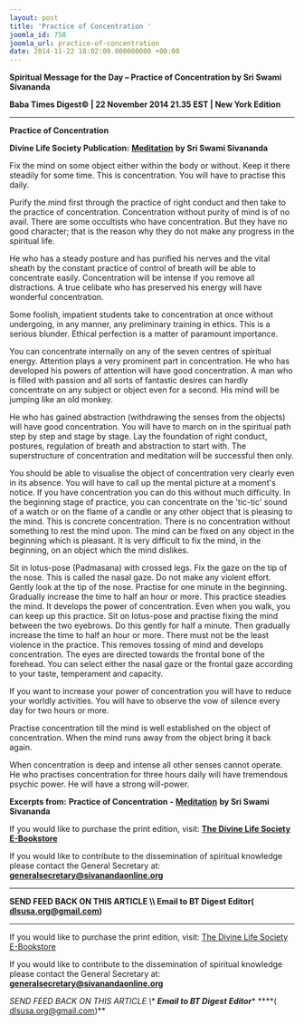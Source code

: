 ```yaml
---
layout: post
title: 'Practice of Concentration '
joomla_id: 758
joomla_url: practice-of-concentration
date: 2014-11-22 18:02:09.000000000 +00:00
---
```

  

















































**Spiritual Message for the Day – Practice of Concentration by Sri Swami Sivananda**

**Baba Times Digest© | 22 November 2014 21.35 EST | New York Edition**

* * *  


**Practice of Concentration**

**Divine Life Society Publication:** [**Meditation**](http://www.sivanandaonline.org/public_html/?cmd=displaysection&section_id=1387&parent=640&format=html) **by Sri Swami Sivananda**

Fix the mind on some object either within the body or without. Keep it there steadily for some time. This is concentration. You will have to practise this daily.

Purify the mind first through the practice of right conduct and then take to the practice of concentration. Concentration without purity of mind is of no avail. There are some occultists who have concentration. But they have no good character; that is the reason why they do not make any progress in the spiritual life.

He who has a steady posture and has purified his nerves and the vital sheath by the constant practice of control of breath will be able to concentrate easily. Concentration will be intense if you remove all distractions. A true celibate who has preserved his energy will have wonderful concentration.

Some foolish, impatient students take to concentration at once without undergoing, in any manner, any preliminary training in ethics. This is a serious blunder. Ethical perfection is a matter of paramount importance.

You can concentrate internally on any of the seven centres of spiritual energy. Attention plays a very prominent part in concentration. He who has developed his powers of attention will have good concentration. A man who is filled with passion and all sorts of fantastic desires can hardly concentrate on any subject or object even for a second. His mind will be jumping like an old monkey.

He who has gained abstraction (withdrawing the senses from the objects) will have good concentration. You will have to march on in the spiritual path step by step and stage by stage. Lay the foundation of right conduct, postures, regulation of breath and abstraction to start with. The superstructure of concentration and meditation will be successful then only.

You should be able to visualise the object of concentration very clearly even in its absence. You will have to call up the mental picture at a moment's notice. If you have concentration you can do this without much difficulty. In the beginning stage of practice, you can concentrate on the 'tic-tic' sound of a watch or on the flame of a candle or any other object that is pleasing to the mind. This is concrete concentration. There is no concentration without something to rest the mind upon. The mind can be fixed on any object in the beginning which is pleasant. It is very difficult to fix the mind, in the beginning, on an object which the mind dislikes.

Sit in lotus-pose (Padmasana) with crossed legs. Fix the gaze on the tip of the nose. This is called the nasal gaze. Do not make any violent effort. Gently look at the tip of the nose. Practise for one minute in the beginning. Gradually increase the time to half an hour or more. This practice steadies the mind. It develops the power of concentration. Even when you walk, you can keep up this practice. Sit on lotus-pose and practise fixing the mind between the two eyebrows. Do this gently for half a minute. Then gradually increase the time to half an hour or more. There must not be the least violence in the practice. This removes tossing of mind and develops concentration. The eyes are directed towards the frontal bone of the forehead. You can select either the nasal gaze or the frontal gaze according to your taste, temperament and capacity.

If you want to increase your power of concentration you will have to reduce your worldly activities. You will have to observe the vow of silence every day for two hours or more.

Practise concentration till the mind is well established on the object of concentration. When the mind runs away from the object bring it back again.

When concentration is deep and intense all other senses cannot operate. He who practises concentration for three hours daily will have tremendous psychic power. He will have a strong will-power.



**Excerpts from:**  **Practice of Concentration -** [**Meditation**](http://www.sivanandaonline.org/public_html/?cmd=displaysection&section_id=1387&parent=640&format=html) **by Sri Swami Sivananda**

If you would like to purchase the print edition, visit: **[The Divine Life Society E-Bookstore](http://www.dlshq.org/download/download.htm)**

If you would like to contribute to the dissemination of spiritual knowledge please contact the General Secretary at: [](mailto:%20%3Cscript%20type=%27text/javascript%27%3E%20%3C%21--%20var%20prefix%20=%20%27ma%27%20+%20%27il%27%20+%20%27to%27;%20var%20path%20=%20%27hr%27%20+%20%27ef%27%20+%20%27=%27;%20var%20addy57016%20=%20%27generalsecretary%27%20+%20%27@%27;%20addy57016%20=%20addy57016%20+%20%27sivanandaonline%27%20+%20%27.%27%20+%20%27org%27;%20document.write%28%27%3Ca%20%27%20+%20path%20+%20%27%5C%27%27%20+%20prefix%20+%20%27:%27%20+%20addy57016%20+%20%27%5C%27%3E%27%29;%20document.write%28addy57016%29;%20document.write%28%27%3C%5C/a%3E%27%29;%20//--%3E%5Cn%20%3C/script%3E%3Cscript%20type=%27text/javascript%27%3E%20%3C%21--%20document.write%28%27%3Cspan%20style=%5C%27display:%20none;%5C%27%3E%27%29;%20//--%3E%20%3C/script%3EThis%20email%20address%20is%20being%20protected%20from%20spambots.%20You%20need%20JavaScript%20enabled%20to%20view%20it.%20%3Cscript%20type=%27text/javascript%27%3E%20%3C%21--%20document.write%28%27%3C/%27%29;%20document.write%28%27span%3E%27%29;%20//--%3E%20%3C/script%3E?subject=Contribution%20to%20Dissemination%20of%20Spiritual%20Knowledge) **generalsecretary@sivanandaonline.org**

****

**SEND FEED BACK ON THIS ARTICLE \\\ Email to BT Digest Editor[](mailto:%20%3Cscript%20type=%27text/javascript%27%3E%20%3C%21--%20var%20prefix%20=%20%27ma%27%20+%20%27il%27%20+%20%27to%27;%20var%20path%20=%20%27hr%27%20+%20%27ef%27%20+%20%27=%27;%20var%20addy72654%20=%20%27dlsusa.org%27%20+%20%27@%27;%20addy72654%20=%20addy72654%20+%20%27gmail%27%20+%20%27.%27%20+%20%27com%27;%20document.write%28%27%3Ca%20%27%20+%20path%20+%20%27%5C%27%27%20+%20prefix%20+%20%27:%27%20+%20addy72654%20+%20%27%5C%27%3E%27%29;%20document.write%28addy72654%29;%20document.write%28%27%3C%5C/a%3E%27%29;%20//--%3E%5Cn%20%3C/script%3E%3Cscript%20type=%27text/javascript%27%3E%20%3C%21--%20document.write%28%27%3Cspan%20style=%5C%27display:%20none;%5C%27%3E%27%29;%20//--%3E%20%3C/script%3EThis%20email%20address%20is%20being%20protected%20from%20spambots.%20You%20need%20JavaScript%20enabled%20to%20view%20it.%20%3Cscript%20type=%27text/javascript%27%3E%20%3C%21--%20document.write%28%27%3C/%27%29;%20document.write%28%27span%3E%27%29;%20//--%3E%20%3C/script%3E?subject=DLS%20Posts)( [dlsusa.org@gmail.com](mailto:dlsusa.org@gmail.com))**



* * *



  

If you would like to purchase the print edition, visit: [The Divine Life Society E-Bookstore](http://www.dlshq.org/download/download.htm)

If you would like to contribute to the dissemination of spiritual knowledge please contact the General Secretary at: **[generalsecretary@sivanandaonline.org](mailto:generalsecretary@sivanandaonline.org)**

**SEND FEED BACK ON THIS ARTICLE \\\**  **Email to BT Digest Editor**** [](mailto:%20%3Cscript%20type=%27text/javascript%27%3E%20%3C%21--%20var%20prefix%20=%20%27ma%27%20+%20%27il%27%20+%20%27to%27;%20var%20path%20=%20%27hr%27%20+%20%27ef%27%20+%20%27=%27;%20var%20addy72654%20=%20%27dlsusa.org%27%20+%20%27@%27;%20addy72654%20=%20addy72654%20+%20%27gmail%27%20+%20%27.%27%20+%20%27com%27;%20document.write%28%27%3Ca%20%27%20+%20path%20+%20%27%5C%27%27%20+%20prefix%20+%20%27:%27%20+%20addy72654%20+%20%27%5C%27%3E%27%29;%20document.write%28addy72654%29;%20document.write%28%27%3C%5C/a%3E%27%29;%20//--%3E%5Cn%20%3C/script%3E%3Cscript%20type=%27text/javascript%27%3E%20%3C%21--%20document.write%28%27%3Cspan%20style=%5C%27display:%20none;%5C%27%3E%27%29;%20//--%3E%20%3C/script%3EThis%20email%20address%20is%20being%20protected%20from%20spambots.%20You%20need%20JavaScript%20enabled%20to%20view%20it.%20%3Cscript%20type=%27text/javascript%27%3E%20%3C%21--%20document.write%28%27%3C/%27%29;%20document.write%28%27span%3E%27%29;%20//--%3E%20%3C/script%3E?subject=DLS%20Posts)****( [dlsusa.org@gmail.com](mailto:dlsusa.org@gmail.com))**  
